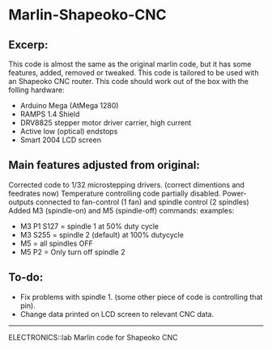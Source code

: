 Marlin-Shapeoko-CNC
===================

Excerp:
-------
This code is almost the same as the original marlin code, but it has some features, added, removed or tweaked.
This code is tailored to be used with an Shapeoko CNC router. This code should work out of the box with the folling hardware:
 - Arduino Mega (AtMega 1280)
 - RAMPS 1.4 Shield
 - DRV8825 stepper motor driver carrier, high current
 - Active low (optical) endstops
 - Smart 2004 LCD screen
 
Main features adjusted from original:
-------------------------------------
Corrected code to 1/32 microstepping drivers. (correct dimentions and feedrates now)
Temperature controlling code partially disabled.
Power-outputs connected to fan-control (1 fan) and spindle control (2 spindles)
Added M3 (spindle-on) and M5 (spindle-off) commands:
examples:
 - M3 P1 S127  = spindle 1 at 50% duty cycle
 - M3 S255      = spindle 2 (default) at 100% dutycycle
 - M5             = all spindles OFF
 - M5 P2         = Only turn off spindle 2

To-do:
------

 - Fix problems with spindle 1. (some other piece of code is controlling that pin).
 - Change data printed on LCD screen to relevant CNC data.

 
 
 
---------------------------------------------
ELECTRONICS::lab Marlin code for Shapeoko CNC
